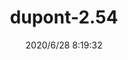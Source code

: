 ﻿---
layout: post 
title: dupont-2.54
tags: D25
categories: wire-cable
overview: dupont-2.54
part_number: dupont-2.54
thumb_img: static/202006/373-thumb-20200628162003.jpg
small_img: static/202006/373-20200628162003.jpg
date: 2020/6/28 8:19:32
---




